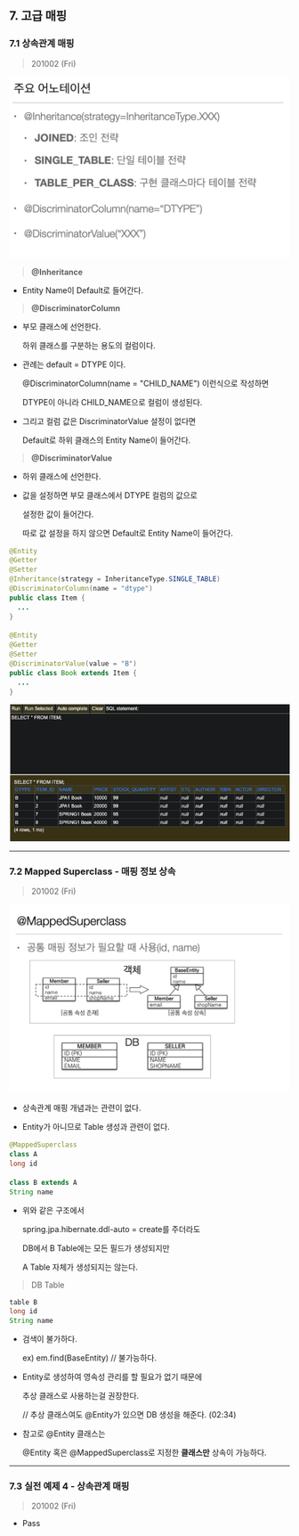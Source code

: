 
## 7. 고급 매핑

### 7.1 상속관계 매핑

> 201002 (Fri)

![](./img/Chapter_7_1_1.png)

> **@Inheritance**

* Entity Name이 Default로 들어간다.

> **@DiscriminatorColumn**

* 부모 클래스에 선언한다. 

  하위 클래스를 구분하는 용도의 컬럼이다. 
  
* 관례는 default = DTYPE 이다.

  @DiscriminatorColumn(name = "CHILD_NAME") 이런식으로 작성하면

  DTYPE이 아니라 CHILD_NAME으로 컬럼이 생성된다.

* 그리고 컬럼 값은 DiscriminatorValue 설정이 없다면

  Default로 하위 클래스의 Entity Name이 들어간다.

> **@DiscriminatorValue**

* 하위 클래스에 선언한다. 

* 값을 설정하면 부모 클래스에서 DTYPE 컬럼의 값으로

  설정한 값이 들어간다. 

  따로 값 설정을 하지 않으면 Default로 Entity Name이 들어간다.
  
  
``` java
@Entity
@Getter
@Setter
@Inheritance(strategy = InheritanceType.SINGLE_TABLE)
@DiscriminatorColumn(name = "dtype")
public class Item {
  ...
}

@Entity
@Getter
@Setter
@DiscriminatorValue(value = "B")
public class Book extends Item {
  ...
}
```

![](./img/Chapter_7_1_2.png)



---

### 7.2 Mapped Superclass - 매핑 정보 상속

> 201002 (Fri)

![](./img/Chapter_7_2_1.png)

* 상속관계 매핑 개념과는 관련이 없다.

* Entity가 아니므로 Table 생성과 관련이 없다.

``` java
@MappedSuperclass
class A 
long id

class B extends A
String name
```

* 위와 같은 구조에서

  spring.jpa.hibernate.ddl-auto = create를 주더라도

  DB에서 B Table에는 모든 필드가 생성되지만

  A Table 자체가 생성되지는 않는다.

> DB Table

``` java
table B
long id
String name
```

* 검색이 불가하다. 

  ex) em.find(BaseEntity) // 불가능하다.

* Entity로 생성하여 영속성 관리를 할 필요가 없기 때문에 

  추상 클래스로 사용하는걸 권장한다.

  // 추상 클래스여도 @Entity가 있으면 DB 생성을 해준다. (02:34)

* 참고로 @Entity 클래스는 

  @Entity 혹은 @MappedSuperclass로 지정한 **클래스만** 상속이 가능하다.

---

### 7.3 실전 예제 4 - 상속관계 매핑

> 201002 (Fri)

* Pass

